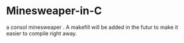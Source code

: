 # Minesweaper-in-C
a consol minesweaper
.
A makefill will be added in the futur to make it easier to compile right away.
